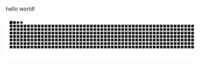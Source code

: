 hello world!

<picture>
  <source media="(prefers-color-scheme: dark)" srcset="https://raw.githubusercontent.com/phanthaiduong22/snk/output/github-contribution-grid-snake-rainbow.svg">
  <source media="(prefers-color-scheme: light)" srcset="https://raw.githubusercontent.com/phanthaiduong22/snk/output/github-contribution-grid-snake-rainbow.svg">
  <img alt="github contribution grid snake animation" src="https://raw.githubusercontent.com/phanthaiduong22/snk/output/github-contribution-grid-snake-rainbow-dark.svg">
</picture>
